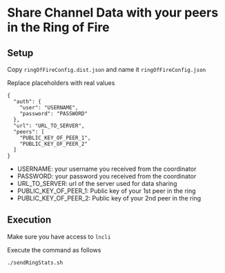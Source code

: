 # Share Channel Data with your peers in the Ring of Fire

## Setup

Copy `ringOfFireConfig.dist.json` and name it `ringOfFireConfig.json`

Replace placeholders with real values

```
{
  "auth": {
    "user": "USERNAME",
    "password": "PASSWORD"
  },
  "url": "URL_TO_SERVER",
  "peers": [
    "PUBLIC_KEY_OF_PEER_1",
    "PUBLIC_KEY_OF_PEER_2"
  ]
}
```
- USERNAME: your username you received from the coordinator
- PASSWORD: your password you received from the coordinator
- URL_TO_SERVER: url of the server used for data sharing
- PUBLIC_KEY_OF_PEER_1: Public key of your 1st peer in the ring
- PUBLIC_KEY_OF_PEER_2: Public key of your 2nd peer in the ring

## Execution

Make sure you have access to `lncli`

Execute the command as follows

`./sendRingStats.sh`
